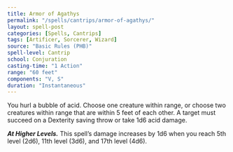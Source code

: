 ```yaml
---
title: Armor of Agathys
permalink: "/spells/cantrips/armor-of-agathys/"
layout: spell-post
categories: [Spells, Cantrips]
tags: [Artificer, Sorcerer, Wizard]
source: "Basic Rules (PHB)"
spell-level: Cantrip
school: Conjuration
casting-time: "1 Action"
range: "60 feet"
components: "V, S"
duration: "Instantaneous"
---
```


You hurl a bubble of acid. Choose one creature within range, or choose two creatures within range that are within 5 feet of each other. A target must succeed on a Dexterity saving throw or take 1d6 acid damage.

***At Higher Levels.*** This spell’s damage increases by 1d6 when you reach 5th level (2d6), 11th level (3d6), and 17th level (4d6).